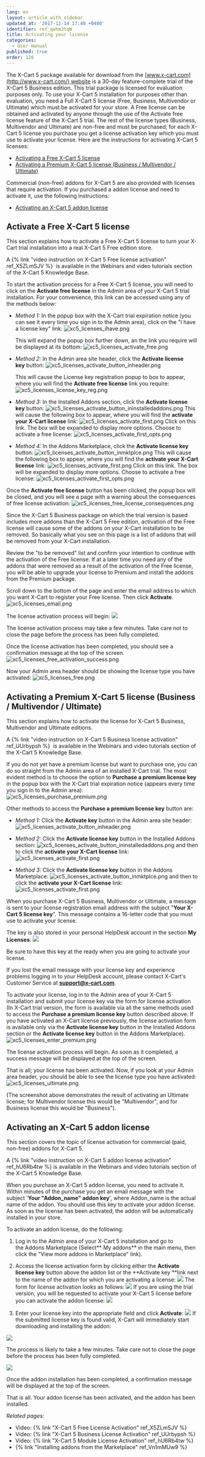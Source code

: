 ```yaml
---
lang: en
layout: article_with_sidebar
updated_at: '2017-12-14 17:40 +0400'
identifier: ref_qwhmJtqW
title: Activating your license
categories:
  - User manual
published: true
order: 120
---
```


The X-Cart 5 package available for download from the [www.x-cart.com](http://www.x-cart.com/) website is a 30-day feature-complete trial of the X-Cart 5 Business edition. This trial package is licensed for evaluation purposes only. To use your X-Cart 5 installation for purposes other than evaluation, you need a Full X-Cart 5 license (Free, Business, Multivendor or Ultimate) which must be activated for your store. A Free license can be obtained and activated by anyone through the use of the Activate free license feature of the X-Cart 5 trial. The rest of the license types (Business, Multivendor and Ultimate) are non-free and must be purchased; for each X-Cart 5 license you purchase you get a license activation key which you must use to activate your license. Here are the instructions for activating X-Cart 5 licenses:

*   [Activating a Free X-Cart 5 license](#activate-a-free-x-cart-5-license)
*   [Activating a Premium X-Cart 5 license (Business / Multivendor / Ultimate)](#activating-a-premium-x-cart-5license-business--multivendor--ultimate)

Commercial (non-free) addons for X-Cart 5 are also provided with licenses that require activation. If you purchased a addon license and need to activate it, use the following instructions:

*   [Activating an X-Cart 5 addon license](#activating-an-x-cart-5-addon-license)

## Activate a Free X-Cart 5 license

This section explains how to activate a Free X-Cart 5 license to turn your X-Cart trial installation into a real X-Cart 5 Free edition store.

A {% link "video instruction on X-Cart 5 Free license activation" ref_X5ZLmSJV %}  is available in the Webinars and video tutorials section of the X-Cart 5 Knowledge Base.

To start the activation process for a Free X-Cart 5 license, you will need to click on the **Activate free license** in the Admin area of your X-Cart 5 trial installation. For your convenience, this link can be accessed using any of the methods below:  

   *   _Method 1:_
       In the popup box with the X-Cart trial expiration notice (you can see it every time you sign in to the Admin area), click on the "I have a license key" link:
       ![xc5_licenses_ihave.png]({{site.baseurl}}/attachments/ref_qwhmJtqW/xc5_licenses_ihave.png)

       This will expand the popup box further down, an the link you require will be displayed at its bottom:
       ![xc5_licenses_activate_free.png]({{site.baseurl}}/attachments/ref_qwhmJtqW/xc5_licenses_activate_free.png)

   *   _Method 2:_ In the Admin area site header, click the **Activate license key** button:
       ![xc5_licenses_activate_button_inheader.png]({{site.baseurl}}/attachments/ref_qwhmJtqW/xc5_licenses_activate_button_inheader.png)

       This will cause the License key registration popup to box to appear, where you will find the **Activate free license** link you require:
       ![xc5_licenses_license_key_reg.png]({{site.baseurl}}/attachments/ref_qwhmJtqW/xc5_licenses_license_key_reg.png)

   *    _Method 3:_ In the Installed Addons section, click the **Activate license key** button:
        ![xc5_licenses_activate_button_ininstalledaddons.png]({{site.baseurl}}/attachments/ref_qwhmJtqW/xc5_licenses_activate_button_ininstalledaddons.png)
        This will cause the following box to appear, where you will find the **activate your X-Cart license** link:
        ![xc5_licenses_activate_first.png]({{site.baseurl}}/attachments/ref_qwhmJtqW/xc5_licenses_activate_first.png)
        Click on this link. The box will be expanded to display more options. Choose to activate a free license:
        ![xc5_licenses_activate_first_opts.png]({{site.baseurl}}/attachments/ref_qwhmJtqW/xc5_licenses_activate_first_opts.png)

   *   _Method 4:_ In the Addons Marketplace, click the **Activate license key** button:
        ![xc5_licenses_activate_button_inmktplce.png]({{site.baseurl}}/attachments/ref_qwhmJtqW/xc5_licenses_activate_button_inmktplce.png)
        This will cause the following box to appear, where you will find the **activate your X-Cart license** link:
        ![xc5_licenses_activate_first.png]({{site.baseurl}}/attachments/ref_qwhmJtqW/xc5_licenses_activate_first.png)
         Click on this link. The box will be expanded to display more options. Choose to activate a free license:
        ![xc5_licenses_activate_first_opts.png]({{site.baseurl}}/attachments/ref_qwhmJtqW/xc5_licenses_activate_first_opts.png)

Once the **Activate free license** button has been clicked, the popup box will be closed, and you will see a page with a warning about the consequences of free license activation:
         ![xc5_licenses_free_license_consequences.png]({{site.baseurl}}/attachments/ref_qwhmJtqW/xc5_licenses_free_license_consequences.png)

Since the X-Cart 5 Business package on which the trial version is based includes more addons than the X-Cart 5 Free edition, activation of the Free license will cause some of the addons on your X-Cart installation to be removed. So basically what you see on this page is a list of addons that will be removed from your X-Cart installation.

Review the "to be removed" list and confirm your intention to continue with the activation of the Free license. If at a later time you need any of the addons that were removed as a result of the activation of the Free license, you will be able to upgrade your license to Premium and install the addons from the Premium package.

Scroll down to the bottom of the page and enter the email address to which you want X-Cart to register your Free license. Then click **Activate**.
          ![xc5_licenses_email.png]({{site.baseurl}}/attachments/ref_qwhmJtqW/xc5_licenses_email.png)

The license activation process will begin:
          ![]({{site.baseurl}}/attachments/8225232/8356127.png)
    
The license activation process may take a few minutes. Take care not to close the page before the process has been fully completed.

Once the license activation has been completed, you should see a confirmation message at the top of the screen.
          ![xc5_licenses_free_activation_success.png]({{site.baseurl}}/attachments/ref_qwhmJtqW/xc5_licenses_free_activation_success.png)

Now your Admin area header should be showing the license type you have activated:
          ![xc5_licenses_free.png]({{site.baseurl}}/attachments/ref_qwhmJtqW/xc5_licenses_free.png)

## Activating a Premium X-Cart 5 license (Business / Multivendor / Ultimate)

This section explains how to activate the license for X-Cart 5 Business, Multivendor and Ultimate editions.

A {% link "video instruction on X-Cart 5 Business license activation" ref_UUrbypsh %}  is available in the Webinars and video tutorials section of the X-Cart 5 Knowledge Base.

If you do not yet have a premium license but want to purchase one, you can do so straight from the Admin area of an installed X-Cart trial. The most evident method is to choose the option to **Purchase a premium license key** in the popup box with the X-Cart trial expiration notice (appears every time you sign in to the Admin area):        
          ![xc5_licenses_purchase_premium.png]({{site.baseurl}}/attachments/ref_qwhmJtqW/xc5_licenses_purchase_premium.png)

Other methods to access the **Purchase a premium license key** button are:

   *   _Method 1:_ Click the **Activate key** button in the Admin area site header:
       ![xc5_licenses_activate_button_inheader.png]({{site.baseurl}}/attachments/ref_qwhmJtqW/xc5_licenses_activate_button_inheader.png)
    
   *   _Method 2:_ Click the **Activate license key** button in the Installed Addons section:
       ![xc5_licenses_activate_button_ininstalledaddons.png]({{site.baseurl}}/attachments/ref_qwhmJtqW/xc5_licenses_activate_button_ininstalledaddons.png)
        and then to click the **activate your X-Cart license** link:
        ![xc5_licenses_activate_first.png]({{site.baseurl}}/attachments/ref_qwhmJtqW/xc5_licenses_activate_first.png)
        
   *   _Method 3:_ Click the **Activate license key** button in the Addons Marketplace:
       ![xc5_licenses_activate_button_inmktplce.png]({{site.baseurl}}/attachments/ref_qwhmJtqW/xc5_licenses_activate_button_inmktplce.png)
       and then to click the **activate your X-Cart license** link:
       ![xc5_licenses_activate_first.png]({{site.baseurl}}/attachments/ref_qwhmJtqW/xc5_licenses_activate_first.png)
       
When you purchase X-Cart 5 Business, Multivendor or Ultimate, a message is sent to your license registration email address with the subject "**Your X-Cart 5 license key**". This message contains a 16-letter code that you must use to activate your license. 

The key is also stored in your personal HelpDesk account in the section **My Licenses**:
       ![]({{site.baseurl}}/attachments/8225232/8356149.png)

Be sure to have this key at the ready when you are going to activate your license.

If you lost the email message with your license key and experience problems logging in to your HelpDesk account, please contact X-Cart's Customer Service at **[support@x-cart.com](mailto:support@x-cart.com)**.

To activate your license, log in to the Admin area of your X-Cart 5 installation and submit your license key via the form for license activation (In X-Cart trial version, the form is available via all the same methods used to access the **Purchase a premium license key** button described above. If you have activated an X-Cart license previously, the license activation form is available only via the **Activate license key** button in the Installed Addons section or the **Activate license key** button in the Addons Marketplace). 
      ![xc5_licenses_enter_premium.png]({{site.baseurl}}/attachments/ref_qwhmJtqW/xc5_licenses_enter_premium.png)

The license activation process will begin. As soon as it completed, a success message will be displayed at the top of the screen.

That is all; your license has been activated. Now, if you look at your Admin area header, you should be able to see the license type you have activated:
      ![xc5_licenses_ultimate.png]({{site.baseurl}}/attachments/ref_qwhmJtqW/xc5_licenses_ultimate.png)

(The screenshot above demonstrates the result of activating an Ultimate license; for Multivendor license this would be "Multivendor", and for Business license this would be "Business").

## Activating an X-Cart 5 addon license

This section covers the topic of license activation for commercial (paid, non-free) addons for X-Cart 5.

A {% link "video instruction on X-Cart 5 addon license activation" ref_hU6Rb4tw %} is available in the Webinars and video tutorials section of the X-Cart 5 Knowledge Base.

When you purchase an X-Cart 5 addon license, you need to activate it. Within minutes of the purchase you get an email message with the subject '**Your **"**Addon_name**"** addon key**', where Addon_name is the actual name of the addon. You should use this key to activate your addon license. As soon as the license has been activated, the addon will be automatically installed in your store.

To activate an addon license, do the following:

1.  Log in to the Admin area of your X-Cart 5 installation and go to the Addons Marketplace (Select** My addons** in the main menu, then click the "View more addons in Marketplace" link).

2.  Access the license activation form by clicking either the **Activate license key** button above the addon list or the **Activate key **link next to the name of the addon for which you are activating a license:
    ![]({{site.baseurl}}/attachments/8225232/8716608.png)
    The form for license activation looks as follows:
    ![]({{site.baseurl}}/attachments/8225232/8716609.png)
    If you are using the trial version, you will be requested to activate your X-Cart 5 license before you can activate the addon license:
    ![]({{site.baseurl}}/attachments/8225232/8716598.png)
3.  Enter your license key into the appropriate field and click **Activate**:
    ![]({{site.baseurl}}/attachments/8225232/8716610.png)
    If the submitted license key is found valid, X-Cart will immediately start downloading and installing the addon:

![]({{site.baseurl}}/attachments/8225232/8356157.png)

The process is likely to take a few minutes. Take care not to close the page before the process has been fully completed.

![]({{site.baseurl}}/attachments/8225232/8356158.png)

Once the addon installation has been completed, a confirmation message will be displayed at the top of the screen.

That is all. Your addon license has been activated, and the addon has been installed. 

_Related pages:_

*   Video: {% link "X-Cart 5 Free License Activation" ref_X5ZLmSJV %}
*   Video: {% link "X-Cart 5 Business License Activation" ref_UUrbypsh %}
*   Video: {% link "X-Cart 5 Module License Activation" ref_hU6Rb4tw %}
*   {% link "Installing addons from the Marketplace" ref_Vn1mMUw9 %}
